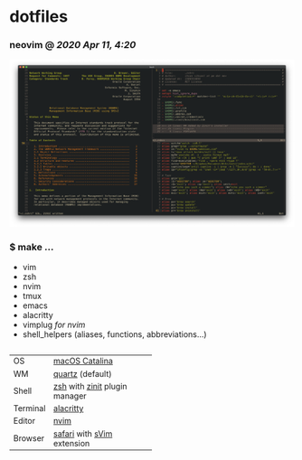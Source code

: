 # dotfiles

### neovim @ *2020 Apr 11, 4:20*
![image](./img/neovim-look-2020-apr-11-4-20.png "Neovim Appearance")

<div align=right width=50%;>

<h3 align=left>$ make ...</h3>

<ul align=left>
<li>vim</li>
<li>zsh</li>
<li>nvim</li>
<li>tmux</li>
<li>emacs</li>
<li>alacritty</li>
<li>vimplug <em>for nvim</em></li>
<li>shell_helpers (aliases, functions, abbreviations...)</li>
</ul>

</div>

<table align=left style="margin-bottom: 100px; width: 50%;">

<tr>
<td>OS</td>
<td><a href="https://www.apple.com/macos/catalina/">macOS Catalina</a></td>
</tr>

<tr>
<td>WM</td>
<td><a
href=https://en.wikipedia.org/wiki/Quartz_(graphics_layer)>quartz</a> (default)
</td>
</tr>

<tr>
<td>Shell</td>
<td><a href="https://zsh.org/">zsh</a> with <a
href="https://github.com/zdharma/zinit">zinit</a> plugin manager</td>
</tr>

<tr>
<td>Terminal</td>
<td><a href="https://github.com/alacritty/alacritty">alacritty<a/></td>
</tr>

<tr>
<td>Editor</td>
<td><a href="https://neovim.io/">nvim</a></td>
</tr>

<tr>
<td>Browser</td>
<td> <a href="https://www.apple.com/safari/">safari</a>
with <a href="https://github.com/flippidippi/sVim">sVim</a> extension</td>
</tr>

</table>
